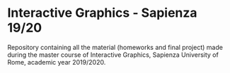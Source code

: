 # Interactive Graphics - Sapienza 19/20
Repository containing all the material (homeworks and final project) made during the master course of Interactive Graphics, Sapienza University of Rome, academic year 2019/2020. 
